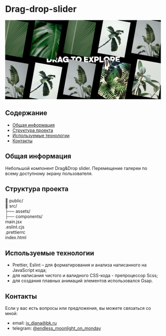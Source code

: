 # Drag-drop-slider
![Drag slider](/c1_1.jpg)

## Содержание
- [Общая информация](#общая-информация)
- [Структура проекта](#структура-проекта)
- [Используемые технологии](#используемые-технологии)
- [Контакты](#контакты)

## Общая информация
Небольшой компонент Drag&Drop slider. Перемещение галереи по всему доступному экрану пользователя.

## Структура проекта
📁 public/   
📁 src/   
├── assets/  
├── components/  
main.jsx  
.eslint.cjs  
.prettierrc  
index.html
 
## Используемые технологии
- Prettier, Eslint – для форматирования и анализа написанного на JavaScript кода;
- для написания чистого и валидного CSS-кода - препроцессор Scss;
- для создания плавных анимаций элементов использовался Gsap.

## Контакты
Если у вас есть вопросы или предложения, вы можете связаться со мной:

- email: [iv_diana@bk.ru](mailto:iv_diana@bk.ru)
- telegram: [@endless_moonlight_on_monday](https://t.me/endless_moonlight_on_monday)
